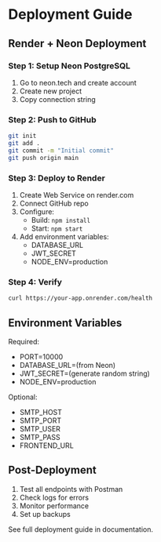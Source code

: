 # Deployment Guide

## Render + Neon Deployment

### Step 1: Setup Neon PostgreSQL

1. Go to neon.tech and create account
2. Create new project
3. Copy connection string

### Step 2: Push to GitHub

```bash
git init
git add .
git commit -m "Initial commit"
git push origin main
```

### Step 3: Deploy to Render

1. Create Web Service on render.com
2. Connect GitHub repo
3. Configure:
   - Build: `npm install`
   - Start: `npm start`
4. Add environment variables:
   - DATABASE_URL
   - JWT_SECRET
   - NODE_ENV=production

### Step 4: Verify

```bash
curl https://your-app.onrender.com/health
```

## Environment Variables

Required:
- PORT=10000
- DATABASE_URL=(from Neon)
- JWT_SECRET=(generate random string)
- NODE_ENV=production

Optional:
- SMTP_HOST
- SMTP_PORT
- SMTP_USER
- SMTP_PASS
- FRONTEND_URL

## Post-Deployment

1. Test all endpoints with Postman
2. Check logs for errors
3. Monitor performance
4. Set up backups

See full deployment guide in documentation.
